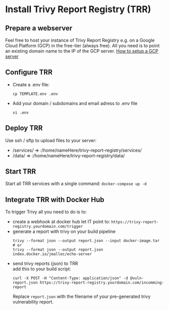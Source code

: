# Install Trivy Report Registry (TRR)

## Prepare a webserver
Feel free to host your instance of Trivy Report Registry e.g. on a Google Cloud Platform (GCP) in the free-tier (always free).
All you need is to point an existing domain name to the IP of the GCP server. [How to setup a GCP server](GCP_setup.md) 

## Configure TRR
- Create a .env file:
    ```
    cp TEMPLATE.env .env
    ```
- Add your domain / subdomains and email adress to .env file
    ```
    vi .env
    ```

## Deploy TRR
Use ssh / sftp to upload files to your server:
- <projectRoot>/services/ => <vm>:/home/nameHere/trivy-report-registry/services/
- <projectRoot>/data/     => <vm>:/home/nameHere/trivy-report-registry/data/

## Start TRR
Start all TRR services with a single command:
    ```
    docker-compose up -d
    ```

## Integrate TRR with Docker Hub
To trigger Trivy all you need to do is to:
 + create a webhook at docker hub
   let IT point to: `https://trivy-report-registry.yourdomain.com/trigger` 
 + generate a report with trivy on your build pipeline
   ```
   trivy --format json --output report.json --input docker-image.tar
   # or
   trivy --format json --output report.json index.docker.io/jmalloc/echo-server
   ```
 + send trivy reports (json) to TRR  
   add this to your build script:
   ```
   curl -X POST -H "Content-Type: application/json" -d @vuln-report.json https://trivy-report-registry.yourdomain.com/incomming-report
   ```
   Replace `report.json` with the filename of your pre-generated trivy vulnerability report.
